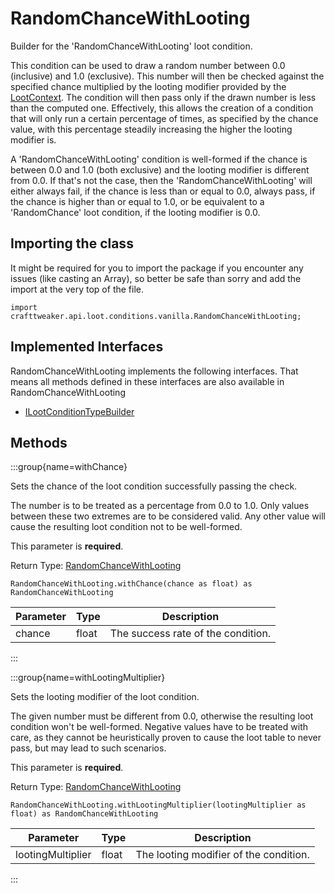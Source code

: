 # RandomChanceWithLooting

Builder for the 'RandomChanceWithLooting' loot condition.

 This condition can be used to draw a random number between 0.0 (inclusive) and 1.0 (exclusive). This number will then
 be checked against the specified chance multiplied by the looting modifier provided by the
 [LootContext](/vanilla/api/loot/LootContext). The condition will then pass only if the drawn number is less than the
 computed one. Effectively, this allows the creation of a condition that will only run a certain percentage of times,
 as specified by the chance value, with this percentage steadily increasing the higher the looting modifier is.

 A 'RandomChanceWithLooting' condition is well-formed if the chance is between 0.0 and 1.0 (both exclusive) and the
 looting modifier is different from 0.0. If that's not the case, then the 'RandomChanceWithLooting' will either always
 fail, if the chance is less than or equal to 0.0, always pass, if the chance is higher than or equal to 1.0, or be
 equivalent to a 'RandomChance' loot condition, if the looting modifier is 0.0.

## Importing the class

It might be required for you to import the package if you encounter any issues (like casting an Array), so better be safe than sorry and add the import at the very top of the file.
```zenscript
import crafttweaker.api.loot.conditions.vanilla.RandomChanceWithLooting;
```


## Implemented Interfaces
RandomChanceWithLooting implements the following interfaces. That means all methods defined in these interfaces are also available in RandomChanceWithLooting

- [ILootConditionTypeBuilder](/vanilla/api/loot/conditions/ILootConditionTypeBuilder)

## Methods

:::group{name=withChance}

Sets the chance of the loot condition successfully passing the check.

 The number is to be treated as a percentage from 0.0 to 1.0. Only values between these two extremes are to be
 considered valid. Any other value will cause the resulting loot condition not to be well-formed.

 This parameter is <strong>required</strong>.

Return Type: [RandomChanceWithLooting](/vanilla/api/loot/conditions/vanilla/RandomChanceWithLooting)

```zenscript
RandomChanceWithLooting.withChance(chance as float) as RandomChanceWithLooting
```

| Parameter | Type | Description |
|-----------|------|-------------|
| chance | float | The success rate of the condition. |


:::

:::group{name=withLootingMultiplier}

Sets the looting modifier of the loot condition.

 The given number must be different from 0.0, otherwise the resulting loot condition won't be well-formed.
 Negative values have to be treated with care, as they cannot be heuristically proven to cause the loot table to
 never pass, but may lead to such scenarios.

 This parameter is <strong>required</strong>.

Return Type: [RandomChanceWithLooting](/vanilla/api/loot/conditions/vanilla/RandomChanceWithLooting)

```zenscript
RandomChanceWithLooting.withLootingMultiplier(lootingMultiplier as float) as RandomChanceWithLooting
```

| Parameter | Type | Description |
|-----------|------|-------------|
| lootingMultiplier | float | The looting modifier of the condition. |


:::


